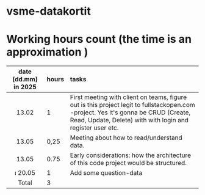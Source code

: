 # vsme-datakortit

# Working hours count (the time is an approximation )

| date (dd.mm) in 2025 | hours  | tasks                                                                                    |
| :-----: | :----- | :--------------------------------------------------------------------------------------- |
|  13.02  |  1     | First meeting with client on teams, figure out is this project legit to fullstackopen.com -project. Yes it's gonna be CRUD (Create, Read, Update, Delete) with with login and register user etc.                                                        |
| 13.05   | 0,25   | Meeting about how to read/understand data.                                               |
| 13.05   | 0.75 | Early considerations: how the architecture of this code project would be structured. |
ı 20.05   | 1   | Add some question-data |  
| Total   | 3   |                                                                                          |


